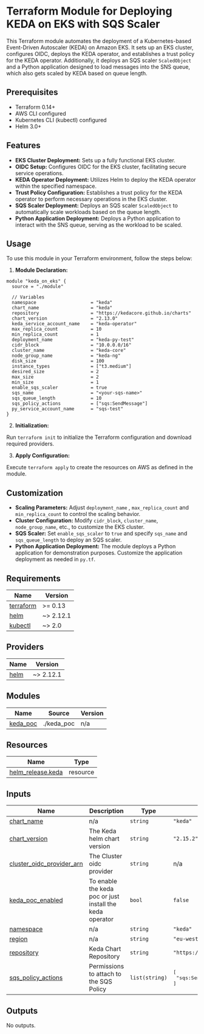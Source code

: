 # Terraform Module for Deploying KEDA on EKS with SQS Scaler

This Terraform module automates the deployment of a Kubernetes-based Event-Driven Autoscaler (KEDA) on Amazon EKS. It sets up an EKS cluster, configures OIDC, deploys the KEDA operator, and establishes a trust policy for the KEDA operator. Additionally, it deploys an SQS scaler `ScaledObject` and a Python application designed to load messages into the SNS queue, which also gets scaled by KEDA based on queue length.

## Prerequisites

- Terraform 0.14+
- AWS CLI configured
- Kubernetes CLI (kubectl) configured
- Helm 3.0+

## Features

- **EKS Cluster Deployment:** Sets up a fully functional EKS cluster.
- **OIDC Setup:** Configures OIDC for the EKS cluster, facilitating secure service operations.
- **KEDA Operator Deployment:** Utilizes Helm to deploy the KEDA operator within the specified namespace.
- **Trust Policy Configuration:** Establishes a trust policy for the KEDA operator to perform necessary operations in the EKS cluster.
- **SQS Scaler Deployment:** Deploys an SQS scaler `ScaledObject` to automatically scale workloads based on the queue length.
- **Python Application Deployment:** Deploys a Python application to interact with the SNS queue, serving as the workload to be scaled.

## Usage

To use this module in your Terraform environment, follow the steps below:

1. **Module Declaration:**

```hcl
module "keda_on_eks" {
  source = "./module"

  // Variables
  namespace                    = "keda"
  chart_name                   = "keda"
  repository                   = "https://kedacore.github.io/charts"
  chart_version                = "2.13.0"
  keda_service_account_name    = "keda-operator"
  max_replica_count            = 10
  min_replica_count            = 1
  deployment_name              = "keda-py-test"
  cidr_block                   = "10.0.0.0/16"
  cluster_name                 = "keda-core"
  node_group_name              = "keda-ng"
  disk_size                    = 100
  instance_types               = ["t3.medium"]
  desired_size                 = 2
  max_size                     = 2
  min_size                     = 1
  enable_sqs_scaler            = true
  sqs_name                     = "<your-sqs-name>"
  sqs_queue_length             = 10
  sqs_policy_actions           = ["sqs:SendMessage"]
  py_service_account_name      = "sqs-test"
}
```

2. **Initialization:**

Run `terraform init` to initialize the Terraform configuration and download required providers.

3. **Apply Configuration:**

Execute `terraform apply` to create the resources on AWS as defined in the module.

## Customization

- **Scaling Parameters:** Adjust `deployment_name` , `max_replica_count` and `min_replica_count` to control the scaling behavior.
- **Cluster Configuration:** Modify `cidr_block`, `cluster_name`, `node_group_name`, etc., to customize the EKS cluster.
- **SQS Scaler:** Set `enable_sqs_scaler` to `true` and specify `sqs_name` and `sqs_queue_length` to deploy an SQS scaler.
- **Python Application Deployment:** The module deploys a Python application for demonstration purposes. Customize the application deployment as needed in `py.tf`.

<!-- BEGIN_TF_DOCS -->
## Requirements

| Name | Version |
|------|---------|
| <a name="requirement_terraform"></a> [terraform](#requirement\_terraform) | >= 0.13 |
| <a name="requirement_helm"></a> [helm](#requirement\_helm) | ~> 2.12.1 |
| <a name="requirement_kubectl"></a> [kubectl](#requirement\_kubectl) | ~> 2.0 |

## Providers

| Name | Version |
|------|---------|
| <a name="provider_helm"></a> [helm](#provider\_helm) | ~> 2.12.1 |

## Modules

| Name | Source | Version |
|------|--------|---------|
| <a name="module_keda_poc"></a> [keda\_poc](#module\_keda\_poc) | ./keda_poc | n/a |

## Resources

| Name | Type |
|------|------|
| [helm_release.keda](https://registry.terraform.io/providers/hashicorp/helm/latest/docs/resources/release) | resource |

## Inputs

| Name | Description | Type | Default | Required |
|------|-------------|------|---------|:--------:|
| <a name="input_chart_name"></a> [chart\_name](#input\_chart\_name) | n/a | `string` | `"keda"` | no |
| <a name="input_chart_version"></a> [chart\_version](#input\_chart\_version) | The Keda helm chart version | `string` | `"2.15.2"` | no |
| <a name="input_cluster_oidc_provider_arn"></a> [cluster\_oidc\_provider\_arn](#input\_cluster\_oidc\_provider\_arn) | The Cluster oidc provider | `string` | n/a | yes |
| <a name="input_keda_poc_enabled"></a> [keda\_poc\_enabled](#input\_keda\_poc\_enabled) | To enable the keda poc or just install the keda operator | `bool` | `false` | no |
| <a name="input_namespace"></a> [namespace](#input\_namespace) | n/a | `string` | `"keda"` | no |
| <a name="input_region"></a> [region](#input\_region) | n/a | `string` | `"eu-west-1"` | no |
| <a name="input_repository"></a> [repository](#input\_repository) | Keda Chart Repository | `string` | `"https://kedacore.github.io/charts"` | no |
| <a name="input_sqs_policy_actions"></a> [sqs\_policy\_actions](#input\_sqs\_policy\_actions) | Permissions to attach to the SQS Policy | `list(string)` | <pre>[<br/>  "sqs:SendMessage"<br/>]</pre> | no |

## Outputs

No outputs.
<!-- END_TF_DOCS -->
